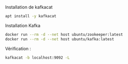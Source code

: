 Installation de kafkacat

```sh
apt install -y kafkacat
```

Installation Kafka

```sh
docker run --rm -d --net host ubuntu/zookeeper:latest
docker run --rm -d --net host ubuntu/kafka:latest
```

Vérification :
```sh
kafkacat -b localhost:9092 -L
```
